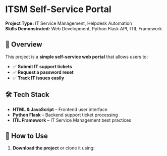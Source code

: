 # ITSM Self-Service Portal  
**Project Type:** IT Service Management, Helpdesk Automation  
**Skills Demonstrated:** Web Development, Python Flask API, ITIL Framework  

## 📌 Overview  
This project is a **simple self-service web portal** that allows users to:  
- ✅ **Submit IT support tickets**  
- ✅ **Request a password reset**  
- ✅ **Track IT issues easily**  

## 🛠 Tech Stack  
- **HTML & JavaScript** – Frontend user interface  
- **Python Flask** – Backend support ticket processing  
- **ITIL Framework** – IT Service Management best practices  

## 📂 How to Use  
1. **Download the project** or clone it using:  
